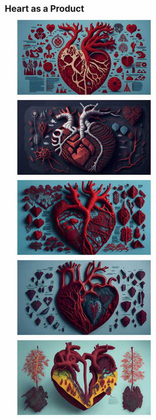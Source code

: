 # Heart as a Product

<div>

<figure><img src="../../../.gitbook/assets/a_map_of_the_human_heart_using_different_emotions_as_l_0.jpg" alt=""><figcaption></figcaption></figure>

 

<figure><img src="../../../.gitbook/assets/a_map_of_the_human_heart_using_different_emotions_as_l_00.jpg" alt=""><figcaption></figcaption></figure>

 

<figure><img src="../../../.gitbook/assets/a_map_of_the_human_heart_using_different_emotions_as_l_1.jpg" alt=""><figcaption></figcaption></figure>

 

<figure><img src="../../../.gitbook/assets/a_map_of_the_human_heart_using_different_emotions_as_l_2.jpg" alt=""><figcaption></figcaption></figure>

</div>

<figure><img src="../../../.gitbook/assets/technical_drawing_landscape_a_map_of_a_human_heart_usi_0.jpg" alt=""><figcaption></figcaption></figure>
